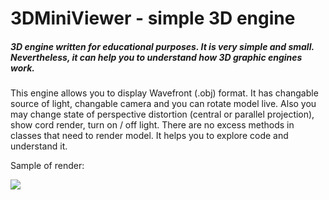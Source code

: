# 3DMiniViewer - simple 3D engine

##### 3D engine written for educational purposes. It is very simple and small. Nevertheless, it can help you to understand how 3D graphic engines work.

This engine allows you to display Wavefront (.obj) format. It has changable source of light, changable camera and you can rotate model live. Also you may change state of perspective distortion (central or parallel projection), show cord render, turn on / off light. There are no excess methods in classes that need to render model. It helps you to explore code and understand it.

Sample of render:

![](https://cloud.githubusercontent.com/assets/11778655/18496566/84f1a4b2-7a2f-11e6-94a1-763cfe5ce017.png)

